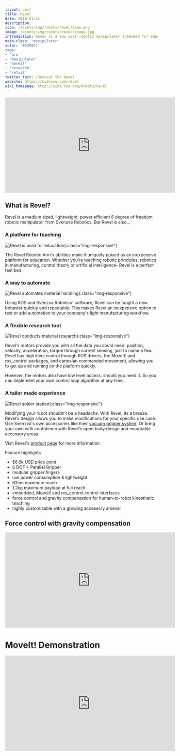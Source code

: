 ```yaml
---
layout: post
title: Revel
date: 2018-01-31
description:
icon: /assets/img/robots/revel/icon.png
image: /assets/img/robots/revel/image.jpg
introduction: Revel is a low cost robotic manipulator intended for education, research, light automation & manufacturing.
main-class: 'manipulator'
color: '#5390CC'
tags:
- 'arm'
- 'manipulator'
- 'moveit'
- 'research'
- 'retail'
twitter_text: Checkout the Revel
website: https://svenzva.com/revel
wiki_homepage: http://wiki.ros.org/Robots/Revel
---
```

<iframe width="560" height="315" src="https://www.youtube-nocookie.com/embed/o8F8DLXMTv8" frameborder="0" allow="encrypted-media" allowfullscreen></iframe>

## What is Revel?
Revel is a medium sized, lightweight, power efficient 6 degree of freedom robotic manipulator from Svenzva Robotics. But Revel is also...


### A platform for teaching
![Revel is used for education](/assets/img/robots/revel/revel_education.jpg){:class="img-responsive"}

The Revel Robotic Arm's abilities make it uniquely poised as an inexpensive platform for education. Whether you're teaching robotic principles, robotics in manufacturing, control theory or artificial intelligence- Revel is a perfect test bed.

### A way to automate
![Revel automates material handling](/assets/img/robots/revel/revel_automation.jpg){:class="img-responsive"}

Using ROS and Svenzva Robotics' software, Revel can be taught a new behavior quickly and repeatably. This makes Revel an inexpensive option to test or add automation to your company's light manufacturing workflow.

### A flexible research tool
![Revel conducts material research](/assets/img/robots/revel/revel_research.jpg){:class="img-responsive"}


Revel's motors provide you with all the data you could need: position, velocity, acceleration, torque through current sensing, just to name a few.
Revel has high level control through ROS drivers, the MoveIt! and  ros_control packages, and cartesian commanded movement, allowing you to get up and running on the platform quickly.

However, the motors also have low level access, should you need it. So you can implement your own control loop algorithm at any time.

### A tailor made experience
![Revel solder station](/assets/img/robots/revel/revel_solder.jpg){:class="img-responsive"}

Modifying your robot shouldn't be a headache. With Revel, its a breeze.
Revel's design allows you to make modifications for your specific use case. Use Svenzva's own accessories like their [vacuum gripper system](https://svenzva.com/product/ultra-quiet-vacuum-gripper-system-for-robotic-arms/). Or bring your own with confidence with Revel's open body design and mountable accessory areas.


Visit Revel's [product page](https://svenzva.com/revel) for more information.


Feature highlights
* $6.5k USD price point
* 6 DOF + Parallel Gripper
* modular gripper fingers
* low power consumption & lightweight
* 63cm maximum reach
* 1.2kg maximum payload at full reach
* embedded, MoveIt! and ros_control control interfaces
* force control and gravity compensation for human-to-robot kinesthetic teaching
* highly customizable with a growing accessory arsenal


## Force control with gravity compensation
<iframe width="560" height="315" src="https://www.youtube-nocookie.com/embed/MlfV4AAb_Os" frameborder="0" allow="encrypted-media" allowfullscreen></iframe>

# MoveIt! Demonstration
<iframe width="560" height="315" src="https://www.youtube-nocookie.com/embed/4sGlWGcBTSk?rel=0" frameborder="0" allow="encrypted-media" allowfullscreen></iframe>


